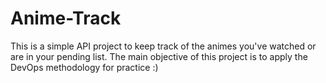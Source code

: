 # Anime-Track
This is a simple API project to keep track of the animes you've watched or are in your pending list. The main objective of this project is to apply the DevOps methodology for practice :)
